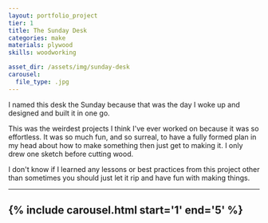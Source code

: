 ```yaml
---
layout: portfolio_project
tier: 1
title: The Sunday Desk
categories: make
materials: plywood
skills: woodworking

asset_dir: /assets/img/sunday-desk
carousel:
  file_type: .jpg
---
```


I named this desk the Sunday because that was the day I woke up and designed and built it in one go.

This was the weirdest projects I think I've ever worked on because it was so effortless. It was so much fun, and so surreal, to have a fully formed plan in my head about how to make something then just get to making it. I only drew one sketch before cutting wood.

I don't know if I learned any lessons or best practices from this project other than sometimes you should just let it rip and have fun with making things.

----
{% include carousel.html start='1' end='5' %}
----
